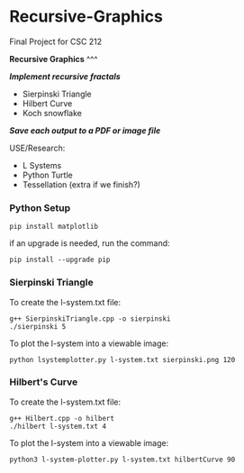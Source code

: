# Recursive-Graphics
Final Project for CSC 212


**Recursive Graphics**
^^^

**_Implement recursive fractals_**
  - Sierpinski Triangle
  - Hilbert Curve
  - Koch snowflake

**_Save each output to a PDF or image file_**

USE/Research:
- L Systems
- Python Turtle
- Tessellation (extra if we finish?)


### Python Setup
```
pip install matplotlib
```
if an upgrade is needed, run the command:
```
pip install --upgrade pip
```

### Sierpinski Triangle
To create the l-system.txt file:
```
g++ SierpinskiTriangle.cpp -o sierpinski
./sierpinski 5
```
To plot the l-system into a viewable image:
```
python lsystemplotter.py l-system.txt sierpinski.png 120
```
### Hilbert's Curve
To create the l-system.txt file:
```
g++ Hilbert.cpp -o hilbert
./hilbert l-system.txt 4
```
To plot the l-system into a viewable image:
```
python3 l-system-plotter.py l-system.txt hilbertCurve 90 
```
